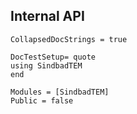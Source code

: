 ## Internal API
```@meta
CollapsedDocStrings = true

DocTestSetup= quote
using SindbadTEM
end
```

```@autodocs
Modules = [SindbadTEM]
Public = false
```
